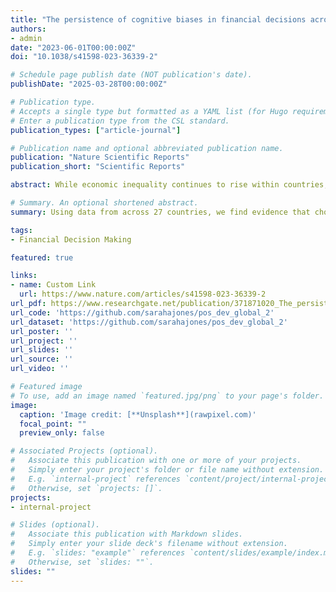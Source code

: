 ```yaml
---
title: "The persistence of cognitive biases in financial decisions across economic groups"
authors:
- admin
date: "2023-06-01T00:00:00Z"
doi: "10.1038/s41598-023-36339-2"

# Schedule page publish date (NOT publication's date).
publishDate: "2025-03-28T00:00:00Z"

# Publication type.
# Accepts a single type but formatted as a YAML list (for Hugo requirements).
# Enter a publication type from the CSL standard.
publication_types: ["article-journal"]

# Publication name and optional abbreviated publication name.
publication: "Nature Scientific Reports"
publication_short: "Scientific Reports"

abstract: While economic inequality continues to rise within countries, efforts to address it have been largely ineffective, particularly those involving behavioral approaches. It is often implied but not tested that choice patterns among low-income individuals may be a factor impeding behavioral interventions aimed at improving upward economic mobility. To test this, we assessed rates of ten cognitive biases across nearly 5000 participants from 27 countries. Our analyses were primarily focused on 1458 individuals that were either low-income adults or individuals who grew up in disadvantaged households but had above-average financial well-being as adults, known as positive deviants. Using discrete and complex models, we find evidence of no differences within or between groups or countries. We therefore conclude that choices impeded by cognitive biases alone cannot explain why some individuals do not experience upward economic mobility. Policies must combine both behavioral and structural interventions to improve financial well-being across populations.

# Summary. An optional shortened abstract.
summary: Using data from across 27 countries, we find evidence that choices impeded by cognitive biases alone cannot explain why some individuals do not experience upward economic mobility. Policies must combine both behavioral and structural interventions to improve financial well-being across populations.

tags:
- Financial Decision Making

featured: true

links:
- name: Custom Link
  url: https://www.nature.com/articles/s41598-023-36339-2
url_pdf: https://www.researchgate.net/publication/371871020_The_persistence_of_cognitive_biases_in_financial_decisions_across_economic_groups
url_code: 'https://github.com/sarahajones/pos_dev_global_2'
url_dataset: 'https://github.com/sarahajones/pos_dev_global_2'
url_poster: ''
url_project: ''
url_slides: ''
url_source: ''
url_video: ''

# Featured image
# To use, add an image named `featured.jpg/png` to your page's folder. 
image:
  caption: 'Image credit: [**Unsplash**](rawpixel.com)'
  focal_point: ""
  preview_only: false

# Associated Projects (optional).
#   Associate this publication with one or more of your projects.
#   Simply enter your project's folder or file name without extension.
#   E.g. `internal-project` references `content/project/internal-project/index.md`.
#   Otherwise, set `projects: []`.
projects:
- internal-project

# Slides (optional).
#   Associate this publication with Markdown slides.
#   Simply enter your slide deck's filename without extension.
#   E.g. `slides: "example"` references `content/slides/example/index.md`.
#   Otherwise, set `slides: ""`.
slides: ""
---
```



